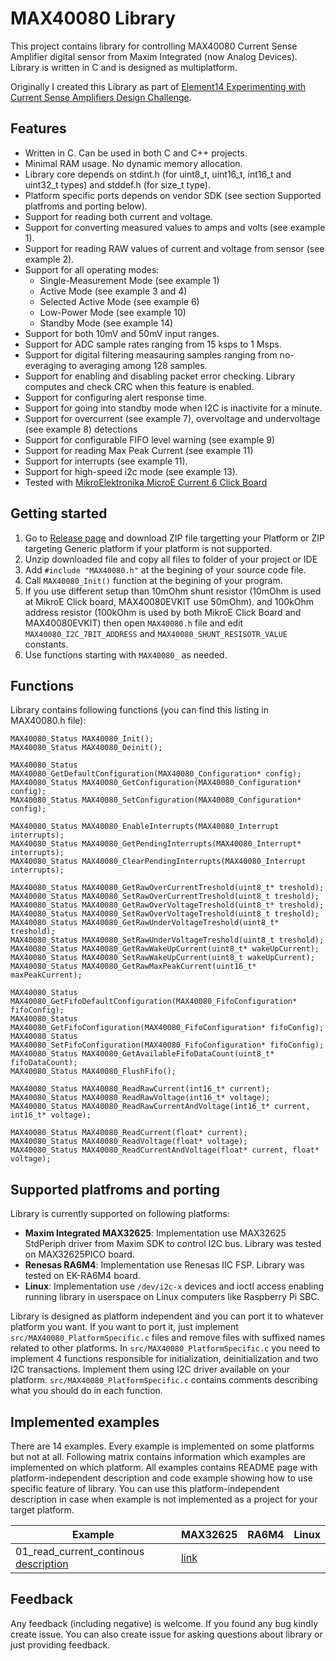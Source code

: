 # MAX40080 Library
This project contains library for controlling MAX40080 Current Sense Amplifier digital sensor from Maxim Integrated (now Analog Devices). Library is written in C and is designed as multiplatform.

Originally I created this Library as part of [Element14 Experimenting with Current Sense Amplifiers Design Challenge](https://community.element14.com/challenges-projects/design-challenges/experimenting-with-current-sense-amplifier/).

## Features
- Written in C. Can be used in both C and C++ projects.
- Minimal RAM usage. No dynamic memory allocation.
- Library core depends on stdint.h (for uint8_t, uint16_t, int16_t and uint32_t types) and stddef.h (for size_t type).
- Platform specific ports depends on vendor SDK (see section Supported platfroms and porting below).
- Support for reading both current and voltage.
- Support for converting measured values to amps and volts (see example 1).
- Support for reading RAW values of current and voltage from sensor (see example 2). 
- Support for all operating modes:
	- Single-Measurement Mode (see example 1)
	- Active Mode (see example 3 and 4)
	- Selected Active Mode (see example 6)
	- Low-Power Mode (see example 10)
	- Standby Mode (see example 14)
- Support for both 10mV and 50mV input ranges.
- Support for ADC sample rates ranging from 15 ksps to 1 Msps.
- Support for digital filtering measauring samples ranging from no-everaging to averaging among 128 samples.
- Support for enabling and disabling packet error checking. Library computes and check CRC when this feature is enabled.
- Support for configuring alert response time.
- Support for going into standby mode when I2C is inactivite for a minute.
- Support for overcurrent (see example 7), overvoltage and undervoltage (see example 8) detections
- Support for configurable FIFO level warning (see example 9)
- Support for reading Max Peak Current (see example 11)
- Support for interrupts (see example 11).
- Support for high-speed i2c mode (see example 13).
- Tested with [MikroElektronika MicroE Current 6 Click Board](https://www.mikroe.com/current-6-click)

## Getting started
1. Go to [Release page](https://github.com/misaz/MAX40080-Library/releases) and download ZIP file targetting your Platform or ZIP targeting Generic platform if your platform is not supported.
2. Unzip downloaded file and copy all files to folder of your project or IDE
3. Add `#include "MAX40080.h"` at the begining of your source code file.
4. Call `MAX40080_Init()` function at the begining of your program.
5. If you use different setup than 10mOhm shunt resistor (10mOhm is used at MikroE Click board, MAX40080EVKIT use 50mOhm). and 100kOhm address resistor (100kOhm is used by both MikroE Click Board and MAX40080EVKIT) then open `MAX40080.h` file and edit `MAX40080_I2C_7BIT_ADDRESS` and `MAX40080_SHUNT_RESISOTR_VALUE` constants.
6. Use functions starting with `MAX40080_` as needed.

## Functions
Library contains following functions (you can find this listing in MAX40080.h file):

```
MAX40080_Status MAX40080_Init();
MAX40080_Status MAX40080_Deinit();

MAX40080_Status MAX40080_GetDefaultConfiguration(MAX40080_Configuration* config);
MAX40080_Status MAX40080_GetConfiguration(MAX40080_Configuration* config);
MAX40080_Status MAX40080_SetConfiguration(MAX40080_Configuration* config);

MAX40080_Status MAX40080_EnableInterrupts(MAX40080_Interrupt interrupts);
MAX40080_Status MAX40080_GetPendingInterrupts(MAX40080_Interrupt* interrupts);
MAX40080_Status MAX40080_ClearPendingInterrupts(MAX40080_Interrupt interrupts);

MAX40080_Status MAX40080_GetRawOverCurrentTreshold(uint8_t* treshold);
MAX40080_Status MAX40080_SetRawOverCurrentTreshold(uint8_t treshold);
MAX40080_Status MAX40080_GetRawOverVoltageTreshold(uint8_t* treshold);
MAX40080_Status MAX40080_SetRawOverVoltageTreshold(uint8_t treshold);
MAX40080_Status MAX40080_GetRawUnderVoltageTreshold(uint8_t* treshold);
MAX40080_Status MAX40080_SetRawUnderVoltageTreshold(uint8_t treshold);
MAX40080_Status MAX40080_GetRawWakeUpCurrent(uint8_t* wakeUpCurrent);
MAX40080_Status MAX40080_SetRawWakeUpCurrent(uint8_t wakeUpCurrent);
MAX40080_Status MAX40080_GetRawMaxPeakCurrent(uint16_t* maxPeakCurrent);

MAX40080_Status MAX40080_GetFifoDefaultConfiguration(MAX40080_FifoConfiguration* fifoConfig);
MAX40080_Status MAX40080_GetFifoConfiguration(MAX40080_FifoConfiguration* fifoConfig);
MAX40080_Status MAX40080_SetFifoConfiguration(MAX40080_FifoConfiguration* fifoConfig);
MAX40080_Status MAX40080_GetAvailableFifoDataCount(uint8_t* fifoDataCount);
MAX40080_Status MAX40080_FlushFifo();

MAX40080_Status MAX40080_ReadRawCurrent(int16_t* current);
MAX40080_Status MAX40080_ReadRawVoltage(int16_t* voltage);
MAX40080_Status MAX40080_ReadRawCurrentAndVoltage(int16_t* current, int16_t* voltage);

MAX40080_Status MAX40080_ReadCurrent(float* current);
MAX40080_Status MAX40080_ReadVoltage(float* voltage);
MAX40080_Status MAX40080_ReadCurrentAndVoltage(float* current, float* voltage);
```

## Supported platfroms and porting
Library is currently supported on following platforms:

- **Maxim Integrated MAX32625**: Implementation use MAX32625 StdPeriph driver from Maxim SDK to control I2C bus. Library was tested on MAX32625PICO board.
- **Renesas RA6M4**: Implementation use Renesas IIC FSP. Library was tested on EK-RA6M4 board.
- **Linux**: Implementation use `/dev/i2c-x` devices and ioctl access enabling running library in userspace on Linux computers like Raspberry Pi SBC.

Library is designed as platform independent and you can port it to whatever platform you want. If you want to port it, just implement `src/MAX40080_PlatformSpecific.c` files and remove files with suffixed names related to other platforms. In `src/MAX40080_PlatformSpecific.c` you need to implement 4 functions responsible for initialization, deinitialization and two I2C transactions. Implement them using I2C driver available on your platform. `src/MAX40080_PlatformSpecific.c` contains comments describing what you should do in each function.

## Implemented examples
There are 14 examples. Every example is implemented on some platforms but not at all. Following matrix contains information which examples are implemented on which platform. All examples contains README page with platform-independent description and code example showing how to use specific feature of library. You can use this platform-independent description in case when example is not implemented as a project for your target platform.

| Example                                                            | MAX32625 | RA6M4 | Linux |
|--------------------------------------------------------------------|----------|-------|-------|
| 01_read_current_continous [description](01_read_current_continous) | [link](01_read_current_continous/max32625) | | |

## Feedback
Any feedback (including negative) is welcome. If you found any bug kindly create issue. You can also create issue for asking questions about library or just providing feedback.